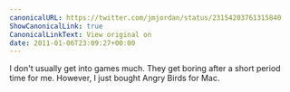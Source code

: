 ```yaml
---
canonicalURL: https://twitter.com/jmjordan/status/23154203761315840
ShowCanonicalLink: true
CanonicalLinkText: View original on
date: 2011-01-06T23:09:27+00:00
---
```

I don't usually get into games much. They get boring after a short period time for me. However, I just bought Angry Birds for Mac.